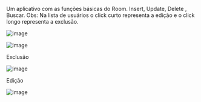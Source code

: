 Um aplicativo com as funções básicas do Room. Insert, Update, Delete , Buscar.
Obs: Na lista de usuários o click curto representa a edição e o click longo representa a exclusão.

![image](https://user-images.githubusercontent.com/87837294/189548982-d1c34ff4-e0b7-405e-abe0-668a591efa68.png)

![image](https://user-images.githubusercontent.com/87837294/189548993-f7966d2b-9d98-46a9-a0f5-1d08a181a29a.png)

Exclusão

![image](https://user-images.githubusercontent.com/87837294/189549014-03d9d057-bf88-408f-8f90-6caa9bfd7984.png)


Edição 


![image](https://user-images.githubusercontent.com/87837294/189549024-b6e2b67b-7dc6-4280-9aa6-1ad4304df2ba.png)
